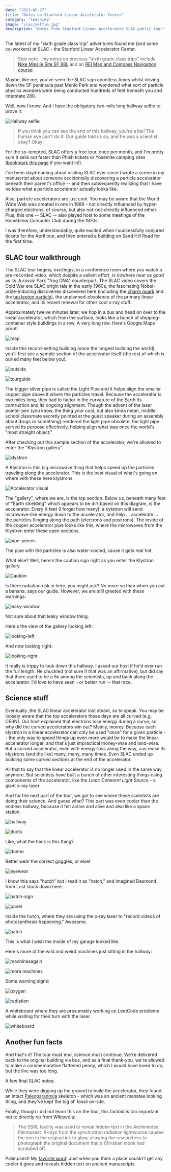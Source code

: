 ```yaml
---
date: "2023-05-27"
title: "Notes on Stanford Linear Accelerator Center"
category: "learning"
image: "slac/selfie.jpg"
description: "Notes from Stanford Linear Accelerator SLAC public tour"
---
```


The latest of my "sixth grade class trip" adventures found me (and some co-workers) at SLAC - the Stanford Linear Accelerator Center. 

> Side note - my notes on previous "sixth grade class trips" include [Nike Missile Site SF 88L](http://localhost:3500/notes-on-nike-missile-site-sf-88l) and an [REI Map and Compass Navigation course](/notes-on-map-and-compass-navigation).

Maybe, like me, you've seen the SLAC sign countless times whilst driving down the SF peninsula past Menlo Park and wondered what sort of particle physics wonders were being conducted hundreds of feet beneath you and Interstate 280.

Well, now I know. And I have the obligatory two-mile long hallway selfie to prove it:

![Hallway selfie](/img/slac/selfie.jpg)

> If you think you can see the end of this hallway, you're a liar! The human eye can't do it. Our guide told us so, and he was a scientist, okay? Okay!

For the so-tempted, SLAC offers a free tour, once per month, and I'm pretty sure it sells out faster than Phish tickets or Yosemite camping sites ([bookmark this page](https://www6.slac.stanford.edu/public-tours/registration) if you want in!).

I've been daydreaming about visiting SLAC ever since I wrote a scene in my manuscript about someone accidentally discovering a particle accelerator beneath their parent's office -- and then subsequently realizing that I have no idea what a particle accelerator actually looks like. 

Also, particle accelerators are just cool. You may be aware that the World Wide Web was created in one in 1989 - not directly influenced by hyper-charged electrons, of course, but also not-not-directly influenced either. Plus, this one -- SLAC -- also played host to some meetings of the Homebrew Computer Club during the 1970s.

I was therefore, understandably, quite excited when I successfully conjured tickets for the April tour, and then entered a building on Sand Hill Road for the first time.

## SLAC tour walkthrough

The SLAC tour begins, *excitingly*, in a conference room where you watch a pre-recorded video, which despite a valient effort, is nowhere near as good as its Jurassic Park "frog DNA" counterpart. The SLAC video covers the Cold War era SLAC origin tale in the early 1960s, the fascinating Nobel-prize-inducing discoveries discovered here (including the [charm quark](https://en.wikipedia.org/wiki/Charm_quark) and the [tau lepton particle](https://en.wikipedia.org/wiki/Tau_(particle))), the unplanned-obsolence of the primary linear accelerator, and its recent renewal for other cool x-ray stuff.

Approximately twelve minutes later, we hop in a bus and head on over to the linear accelerator, which from the surface, looks like a bunch of shipping-container style buildings in a row. A very long row. Here's Google Maps proof:

![map](/img/slac/map.png)

Inside this record-setting building (once the longest building the world), you'll first see a sample section of the accelerator itself (the rest of which is buried many feet below you).

![outside](/img/slac/outside.jpg)

![tourguide](/img/slac/tourguide.jpg)

The bigger silver pipe is called the Light Pipe and it helps align the smaller copper pipe above it where the particles travel. Because the accelerator is two miles long, they had to factor in the curvature of the Earth its contruction and its ongoing alignment. Though the advent of the laser pointer pen (you know, the thing your cool, but also kinda mean, middle school classmate secretly pointed at the guest speaker during an assembly about drugs or something) rendered the light pipe obsolete, the light pipe served its purpose effectively, helping align what was once the world's "most straight object."

After checking out this sample section of the accelerator, we're allowed to enter the "Klystron gallery".

![klystron](/img/slac/klystron.jpg)

A Klystron is this big microwave thing that helps speed up the particles traveling along the accelerator. This is the best visual of what's going on where with these here klystrons.

![Accelerator visual](/img/slac/accelerator-visual.jpg)

The "gallery", where we are, is the top section. Below us, beneath many feet of "Earth shielding" which appears to be dirt based on this diagram, is the accelerator. Every X feet (I forget how many), a kytstron will send microwave-like energy down to the accelerator, and help ... accelerate ... the particles flinging along the path (electrons and positrons). The inside of the copper accelerator pipe looks like this, where the microwaves from the Klystron enter these open sections.

![pipe-pieces](/img/slac/pipe-pieces.jpg)

The pipe with the particles is also water-cooled, cause it gets real hot.

What else? Well, here's the caution sign right as you enter the Klystron gallery.

![Caution](/img/slac/caution.jpg)

Is there radiation risk in here, you might ask? No more so than when you eat a banana, says our guide. However, we are still greeted with these warnings:

![leaky-window](/img/slac/leaky-window.jpg)

Not sure about that leaky window thing.

Here's the view of the gallery looking left:

![looking-left](/img/slac/looking-left.jpg)

And now looking right:

![looking-right](/img/slac/looking-right.jpg)

It really is trippy to look down this hallway. I asked our host if he'd ever run the full length. He chuckled (not sure if that was an affirmative), but did say that there used to be a 5k among the scientists, up and back along the accelerator. I'd love to have seen - or better run -- that race. 

## Science stuff

Eventually ,the SLAC linear accelerator lost steam, so to speak. You may be loosely aware that the top accelerators these days are all curved (e.g. CERN). Our host explained that electrons lose energy during a curve, so why did the curved accelerators win out? Mainly, money. Because each klystron in a linear accelerator can only be used "once" for a given particle -- the only way to speed things up even more would be to make the linear accelerator longer, and that's just impractical money-wise and land-wise. But a curved accelerator, even with energy-loss along the way, can reuse its klystrons (and the like) many, many, many times. Even SLAC ended up building some curved sections at the end of the accelerator.

All that to say that the linear accelerator is no longer used in the same way anymore. But scientists have built a bunch of other interesting things using components of the accelerator, like the *Linac Coherent Light Source* - a giant x-ray laser.

And for the next part of the tour, we got to see where these scientists are doing their science. And guess what? This part was even cooler than the endless hallway, because it felt active and alive and also like a space station.

![hallway](/img/slac/hallway.jpg)

![ducts](/img/slac/ducts.jpg)

Like, what the heck is this thing?

![dunno](/img/slac/dunno.jpg)

Better wear the correct goggles, or else!

![eyewear](/img/slac/eyewear.jpg)

I know this says "hutch" but I read it as "hatch," and imagined Desmond from Lost stuck down here.

![hatch-sign](/img/slac/hatch-sign.jpg)

![panel](/img/slac/panel.jpg)

Inside the hutch, where they are using the x-ray laser to "record videos of photosynthesis happening." Awesome.

![hatch](/img/slac/hatch.jpg)

This is what I wish the inside of my garage looked like.

Here's more of the wild and weird machines just sitting in the hallway:

![machinesagain](/img/slac/machinesagain.jpg)

![more machines](/img/slac/more-machines.jpg)

Some warning signs:

![oxygen](/img/slac/oxygen.jpg)

![radiation](/img/slac/radiation.jpg)

A whiteboard where they are presumably working on LeetCode problems while waiting for their turn with the laser.

![whiteboard](/img/slac/whiteboard.jpg)

## Another fun facts

And that's it! The tour must end, science must continue. We're delivered back to the original building via bus, and as a final thank-you, we're allowed to make a commemorative flattened penny, which I would have loved to do, but the line was too long.

A few final SLAC notes:

While they were digging up the ground to build the accelerator, they found an intact [Paleoparadoxia](https://en.wikipedia.org/wiki/Paleoparadoxia) skeleton - which was an ancient manatee looking thing, and they've kept the big ol' fossil on-site.

Finally, though I did not learn this on the tour, this factoid is too important not to directly rip from Wikipedia:

> The SSRL facility was used to reveal hidden text in the Archimedes Palimpsest. X-rays from the synchrotron radiation lightsource caused the iron in the original ink to glow, allowing the researchers to photograph the original document that a Christian monk had scrubbed off.

Palimpsest! My [favorite word](/novels-with-libraries)! Just when you think a place couldn't get any cooler it goes and reveals hidden text on ancient manuscripts.